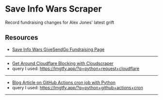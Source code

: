 # Save Info Wars Scraper

Record fundraising changes for Alex Jones' latest grift

## Resources

- [Save Info Wars GiveSendGo Fundraising Page](https://www.givesendgo.com/G2CK4)

---

- [Get Around Cloudflare Blocking with Cloudscraper](https://stackoverflow.com/questions/49087990/python-request-being-blocked-by-cloudflare)
- query I used: https://lmgtfy.app/?q=python+request+cloudflare

---

- [Blog Article on GitHub Actions cron job with Python](https://canovasjm.netlify.app/2020/11/29/github-actions-run-a-python-script-on-schedule-and-commit-changes/)
- query I used: https://lmgtfy.app/?q=python+github+actions+cron

---